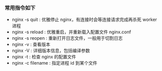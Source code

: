 ### 常用指令如下

* nginx -s quit : 优雅停止 nginx，有连接时会等连接请求完成再杀死 worker 进程
* nginx -s reload : 优雅重启，并重新载入配置文件 nginx.conf
* nginx -s reopen : 重新打开日志文件，一般用于切割日志
* nginx -v : 查看版本
* nginx -V : 详细版本信息，包括编译参数
* nginx -t : 检查 nginx 的配置文件
* nginx -c filename : 指定进程 id 到某个文件
